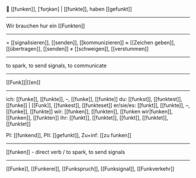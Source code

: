 🚨 [[funken]], [ˈfʊŋkən] | [[funkte]], haben [[gefunkt]]

---
Wir brauchen hur ein [[Funkten]]

---
= [[signalisieren]], [[senden]], [[kommunizieren]]
≈ [[Zeichen geben]], [[übertragen]], [[senden]]
≠ [[schweigen]], [[verstummen]]

---
to spark, to send signals, to communicate

---
[[Funk]]|[[en]]

---
ich: [[funke]], [[funkte]], –, [[funke]], [[funkte]]
du: [[funkst]], [[funktest]], [[funke]] | [[Funk]], [[funkest]], [[funkteset]]
er/sie/es: [[funkt]], [[funkte]], –, [[funke]], [[funkte]]
wir: [[funken]], [[funkten]], [[funken wir|funken]], [[funken]], [[funkten]]
ihr: [[funkt]], [[funktet]], [[funkt]], [[funktet]], [[funktet]]

PI: [[funkend]], PII: [[gefunkt]], Zu+inf: [[zu funken]]

---
[[funken]] - direct verb / to spark, to send signals

---
[[Funke]], [[Funkerei]], [[Funkspruch]], [[Funksignal]], [[Funkverkehr]]